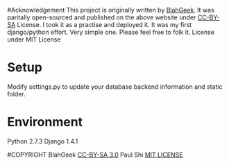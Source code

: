 #Acknowledgement
This project is originally written by [BlahGeek](https://blog.blahgeek.com/ru-he-xie-ge-shu-dong.html). It was paritally open-sourced and published on the above website under [CC-BY-SA](https://creativecommons.org/licenses/by-sa/3.0/)  License. I took it as a practise and deployed it. It was my first django/python effort. Very simple one. Please feel free to folk it. License under MIT License

# Setup
Modify settings.py to update your database backend information and static folder.

# Environment
Python 2.7.3
Django 1.4.1

#COPYRIGHT
BlahGeek [CC-BY-SA 3.0](https://creativecommons.org/licenses/by-sa/3.0/)
Paul Shi [MIT LICENSE](http://opensource.org/licenses/MIT)
